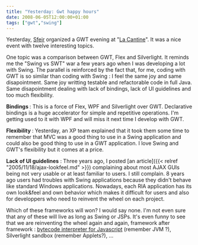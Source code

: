 ```yaml
---
title: "Yesterday: Gwt happy hours"
date: 2008-06-05T12:00:00+01:00
tags: ["gwt","swing"]
---
```


Yesterday, <a href="http://www.sfeir.com/">Sfeir</a> organized a GWT evening at "<a href="http://lacantine.org/">La Cantine</a>". It was a nice event with twelve interesting topics.

One topic was a comparison between GWT, Flex and Silverlight. It reminds me the "Swing vs SWT" war a few years ago when I was developing a lot with Swing. The parallel is reinforced by the fact that, for me, coding with GWT is so similar than coding with Swing : I feel the same joy and same disapointment. Same joy writting testable and refactorable code in full Java. Same disapointment dealing with lack of bindings, lack of UI guidelines and too much flexibility.

<strong>Bindings </strong> : This is a force of Flex, WPF and Silverlight over GWT. Declarative bindings is a huge accelerator for simple and repetitive operations. I'm getting used to it with WPF and will miss it next time I develop with GWT.

<strong>Flexibility </strong> : Yesterday, an XP team explained that it took them some time to remember that MVC was a good thing to use in a Swing application and could also be good thing to use in a GWT application. I love Swing and GWT's flexibility but it comes at a price.

<strong>Lack of UI guidelines</strong> : Three years ago, I posted
[an article]({{< relref "2005/11/18/ajax-lookfeel.md" >}})
complaining about most AJAX GUIs being not very usable or at least familiar to users. I still complain. 8 years ago users had troubles with Swing applications because they didn't behave like standard Windows applications. Nowadays, each RIA application has its own look&feel and own behavior which makes it difficult for users and also for developpers who need to reinvent the wheel on each project.

Which of these frameworks will won? I would say none. I'm not even sure that any of these will live as long as Swing or JSPs. It's even funny to see that we are reinventing the wheel again and again, framework after framework : <a href="http://webkit.org/blog/189/announcing-squirrelfish">bytecode interpreter for Javascript</a> (remember JVM ?), Silverlight sandbox (remember Applets?), ...

